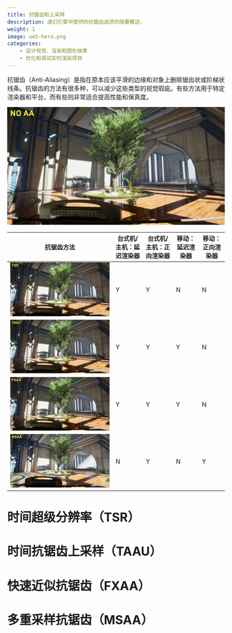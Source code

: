 ```yaml
---
title: 抗锯齿和上采样
description: 虚幻引擎中提供的抗锯齿选项的简要概述。
weight: 1
image: ue5-hero.png
categories:
    - 设计视觉、渲染和图形效果
    - 优化和调试实时渲染项目
---
```

抗锯齿（Anti-Aliasing）是指在原本应该平滑的边缘和对象上删除锯齿状或阶梯状线条。抗锯齿的方法有很多种，可以减少这些类型的视觉瑕疵。有些方法用于特定渲染器和平台，而有些则非常适合提高性能和保真度。

![NO AA](3-no-aa.png)

|抗锯齿方法|台式机/主机：延迟渲染器|台式机/主机：正向渲染器|移动：延迟渲染器|移动：正向渲染器|
|---------|--------------------|--------------------|---------------|-------------|
|![时间超级分辨率（TSR）](3-tsr.png)|Y         |Y                    |N              |N|
|![时间抗锯齿上采样（TAAU）](3-taau.png)|Y         |Y                   |Y           |N|
|![快速近似抗锯齿（FXAA）](3-fxaa.png)|Y         |Y                    |Y             |N|
|![多重采样抗锯齿（MSAA）](3-msaa.png)|N         |Y                    |N             |Y|

# 时间超级分辨率（TSR）
# 时间抗锯齿上采样（TAAU）
# 快速近似抗锯齿（FXAA）
# 多重采样抗锯齿（MSAA）